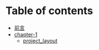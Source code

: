 # Table of contents

* [前言](README.md)
* [chapter-1](chapter-1/README.md)
  * [project\_layout](chapter-1/project\_layout.md)
